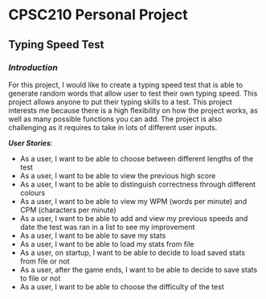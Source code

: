 # CPSC210 Personal Project

## Typing Speed Test

### *Introduction*
For this project, I would like to create a typing speed test
that is able to generate random words that allow user to test 
their own typing speed. This project allows anyone to put their
typing skills to a test. This project interests me 
because there is a high flexibility on how the project works,
as well as many possible functions you can add.
The project is also challenging as it requires to take in lots
of different user inputs.

***User Stories***:
- As a user, I want to be able to choose between different lengths
of the test
- As a user, I want to be able to view the previous high score
- As a user, I want to be able to distinguish correctness through
different colours
- As a user, I want to be able to view my WPM (words per minute) 
and CPM (characters per minute)
- As a user, I want to be able to add and view my previous speeds
and date the test was ran in a list to see my improvement
- As a user, I want to be able to save my stats
- As a user, I want to be able to load my stats from file
- As a user, on startup, I want to be able to decide to load saved stats from file or not
- As a user, after the game ends, I want to be able to decide to save stats to file or not
- As a user, I want to be able to choose the difficulty of the test
